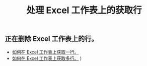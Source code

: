 ﻿---
title: 处理 Excel 工作表上的获取行
second_title: Aspose.Cells Cloud Documen
linktitle: 葛
type: docs
url: /zh/rows/get/
keywords: Working with getting row on an Excel worksheet. How to add rows on an Excel worksheet
description: Aspose.Cells Cloud REST API 支持获取 Excel 工作表上的行。SDK 支持多种开发语言。其中包括 Android、C#、Go、Java、NodeJS、Perl、PHP、Python、Ruby 和 swift
weight: 20
kwords: Excel，Office 云，REST API，电子表格，PDF，CSV，Json，Markdwon，处理 Excel 工作表上的行
---
## 正在删除 Excel 工作表上的行。

- [如何在 Excel 工作表上获取一行。](/cells/zh/rows/get/row/) 
- [如何在 Excel 工作表上获取多行。](/cells/zh/rows/get/rows/) ) 

